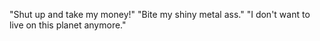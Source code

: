 "Shut up and take my money!"
"Bite my shiny metal ass."
"I don't want to live on this planet anymore."
